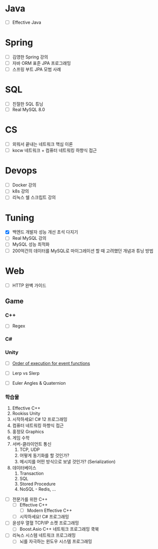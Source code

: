 # Java
- [ ] Effective Java
# Spring
- [ ] 김영한 Spring 강의
- [ ] 자바 ORM 표준 JPA 프로그래밍
- [ ] 스프링 부트 JPA 모범 사례
# SQL
- [ ] 친절한 SQL 튜닝
- [ ] Real MySQL 8.0
# CS
- [ ] 외워서 끝내는 네트워크 핵심 이론
- [ ] kocw 네트워크 + 컴퓨터 네트워킹 하향식 접근
# Devops
- [ ] Docker 강의
- [ ] k8s 강의
- [ ] 리눅스 쉘 스크립트 강의
# Tuning
- [x] 백엔드 개발자 성능 개선 초석 다지기
- [ ] Real MySQL 강의
- [ ] MySQL 성능 최적화
- [ ] 200억건의 데이터를 MySQL로 마이그레이션 할 때 고려했던 개념과 튜닝 방법
# Web
- [ ] HTTP 완벽 가이드




























## Game
### C++
- [ ] Regex

### C\#


### Unity
- [ ] [Order of execution for event functions](https://docs.unity3d.com/2022.3/Documentation/Manual/ExecutionOrder.html)
- [ ] Lerp vs Slerp
- [ ] Euler Angles & Quaternion


### 학습물
1. Effective C++
2. Rookiss Unity
3. 시작하세요! C# 12 프로그래밍
4. 컴퓨터 네트워킹 하향식 접근
5. 홍정모 Graphics
6. 게임 수학
7. 서버-클라이언트 통신
	1. TCP, UDP
	2. 어떻게 동기화를 할 것인가?
	3. 메시지를 어떤 방식으로 보낼 것인가? (Serialization)
8. 데이터베이스
	1. Transaction
	2. SQL
	3. Stored Procedure
	4. NoSQL - Redis, ...

- [ ] 전문가를 위한 C++
    - [ ] Effective C++
        - [ ] Modern Effective C++
    - [ ] 시작하세요! C# 프로그래밍
- [ ] 윤성우 열혈 TCP/IP 소켓 프로그래밍
    - [ ] Boost.Asio C++ 네트워크 프로그래밍 쿡북
- [ ] 리눅스 시스템 네트워크 프로그래밍
    - [ ] 뇌를 자극하는 윈도우 시스템 프로그래밍